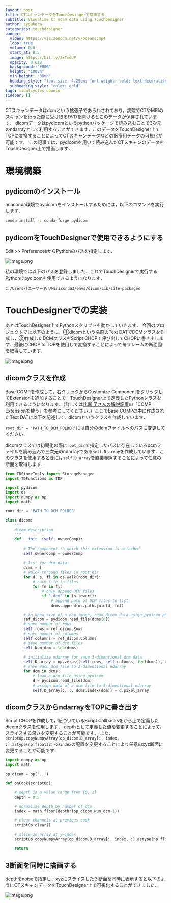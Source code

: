 ```yaml
---
layout: post
title: CTスキャンデータをTouchDesingerで描画する
subtitle: Visualise CT scan data using TouchDesigner
author: syoukera
categories: touchdesigner
banner:
  video: https://vjs.zencdn.net/v/oceans.mp4
  loop: true
  volume: 0.8
  start_at: 8.5
  image: https://bit.ly/3xTmdUP
  opacity: 0.618
  background: "#000"
  height: "100vh"
  min_height: "38vh"
  heading_style: "font-size: 4.25em; font-weight: bold; text-decoration: underline"
  subheading_style: "color: gold"
tags: tidalcycles ubuntu
sidebar: []
---
```

CTスキャンデータはdcmという拡張子であらわされており，病院でCTやMRIのスキャンを行った際に受け取るDVDを開けるとこのデータが保存されています．
dicomデータはpydicomというpythonパッケージで読み込むことで3次元のndarrayとして利用することができます．このデータをTouchDesigner上でTOPに変換することによってCTスキャンデータなどの医療用データの可視化が可能です．
この記事では，pydicomを用いて読み込んだCTスキャンのデータをTouchDesigner上で描画します．

# 環境構築

## pydicomのインストール

anaconda環境でpycicomをインストールするためには，以下のコマンドを実行します．

```bash
conda install -c conda-forge pydicom
```
## pydicomをTouchDesignerで使用できるようにする

Edit >> PreferencesからPythonのパスを指定します．

![image.png](/assets/images/2023-09-05-fig1.png)

私の環境では以下のパスを登録しました．これでTouchDesignerで実行するPythonでpydicomを使用できるようになります．

```
C:/Users/[ユーザー名]/Miniconda3/envs/dicom/Lib/site-packages
```

# TouchDesignerでの実装

あとはTouchDesigner上でPythonスクリプトを動かしていきます．
今回のプロジェクトでは以下のように，①dicomという名前のText DATでDCMクラスを作成し，②作成したDCMクラスをScript CHOPで呼び出してCHOPに書き出します．最後にCHOP to TOPを使用して変換することによって毎フレームの断面図を取得しています．

![image.png](/assets/images/2023-09-05-fig2.png)

## dicomクラスを作成

Base COMPを作成して，右クリックからCustomize ComponentをクリックしてExtensionを追加することで，TouchDesigner上で定義したPythonクラスを利用できるようになります．（詳しくは[比嘉 了さんの解説記事](http://satoruhiga.com/post/extending-touchdesigner/)の「COMP Extensionを使う」を参考にしてください．）ここでBase COMPの中に作成されたText DATに以下を記述して，dicomというクラスを作成しています．

`root_dir = 'PATH_TO_DCM_FOLDER'`には自分のdcmファイルへのパスに変更してください．

dicomクラスでは初期化の際に`root_dir`で指定したパスに存在しているdcmファイルを読み込んで三次元のndarrayである`self.D_array`を作成しています．このクラスを使用するときには`self.D_array`を直接参照することによって任意の断面を取得します．


```python
from TDStoreTools import StorageManager
import TDFunctions as TDF

import pydicom
import os
import numpy as np
import math

root_dir = 'PATH_TO_DCM_FOLDER'

class dicom:
	"""
	dicom description
	"""
	def __init__(self, ownerComp):
		
		# The component to which this extension is attached
		self.ownerComp = ownerComp
		
		# list for dcm data 
		dcms = []
		# walck through files in root_dir
		for d, s, fl in os.walk(root_dir):
			# each file in files
			for fn in fl:
				# only append DCM files
				if ".dcm" in fn.lower():
					# append path of DCM files to list
					dcms.append(os.path.join(d, fn))

		# to know size of a dcm image, read dicom data usign pydicom package
		ref_dicom = pydicom.read_file(dcms[0])
		# save number of rows
		self.rows = ref_dicom.Rows
		# save number of columns
		self.columns = ref_dicom.Columns
		# save number of dcm files
		self.Num_dcm = len(dcms)

		# initialize ndarray for save 3-dimentional dcm data
		self.D_array = np.zeros((self.rows, self.columns, len(dcms)), dtype=ref_dicom.pixel_array.dtype)
		# save each dcm file to 3-dimentional ndarray
		for dcm in dcms:
			# load a dcm file using pydicom
			d = pydicom.read_file(dcm)
			# assign data of a dcm file to 3-dimentional ndarray
			self.D_array[:, :, dcms.index(dcm)] = d.pixel_array
```

## dicomクラスからndarrayをTOPに書き出す

Script CHOPを作成して，紐づいているScript Callbacksをから上で定義したdicomクラスを使用します．
depthとして定義した値を変更することによって，スライスする深さを変更することが可能です．
また，`scriptOp.copyNumpyArray(op_dicom.D_array[:, index, :].astype(np.float32))`の`index`の配置を変更することにより任意のxyz断面に変更することが可能です．

```python
import numpy as np
import math

op_dicom = op('..')

def onCook(scriptOp):

	# depth is a value range from [0, 1]
	depth = 0.5

	# normalize depth by number of dcm
	index = math.floor(depth*(op_dicom.Num_dcm-1))

    # clear channels at previous cook
	scriptOp.clear()
    
    # slice 3d array at y=index
	scriptOp.copyNumpyArray(op_dicom.D_array[:, index, :].astype(np.float32))

	return
```

## 3断面を同時に描画する

depthをnoiseで指定し，xyzにスライスした３断面を同時に表示すると以下のようにCTスキャンデータをTouchDesigner上で可視化することができました．

![image.png](/assets/images/2023-09-05-mov1.gif)
